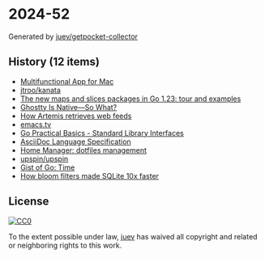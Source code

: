 # 2024-52

Generated by [juev/getpocket-collector](https://github.com/juev/getpocket-collector)

## History (12 items)

- [Multifunctional App for Mac](https://app1piece.com/)
- [jtroo/kanata](https://github.com/jtroo/kanata)
- [The new maps and slices packages in Go 1.23: tour and examples](https://dolthub.com/blog/2024-12-20-collection-functions-in-go-1-23/)
- [Ghostty Is Native—So What?](https://gpanders.com/blog/ghostty-is-native-so-what/)
- [How Artemis retrieves web feeds](https://jamesg.blog/2024/12/21/how-artemis-retrieves-web-feeds/)
- [emacs.tv](http://emacs.tv)
- [Go Practical Basics - Standard Library Interfaces](https://tomjowitt.com/posts/go-standard-library-interfaces/)
- [AsciiDoc Language Specification](https://batsov.com/articles/2024/02/22/asciidoc-language-specification/)
- [Home Manager: dotfiles management](https://gvolpe.com/blog/home-manager-dotfiles-management/)
- [upspin/upspin](https://github.com/upspin/upspin)
- [Gist of Go: Time](https://antonz.org/go-concurrency/time/)
- [How bloom filters made SQLite 10x faster](https://avi.im/blag/2024/sqlite-past-present-future/)

## License

[![CC0](https://mirrors.creativecommons.org/presskit/buttons/88x31/svg/cc-zero.svg)](https://creativecommons.org/publicdomain/zero/1.0/)

To the extent possible under law, [juev](https://github.com/juev) has waived all copyright and related or neighboring rights to this work.
